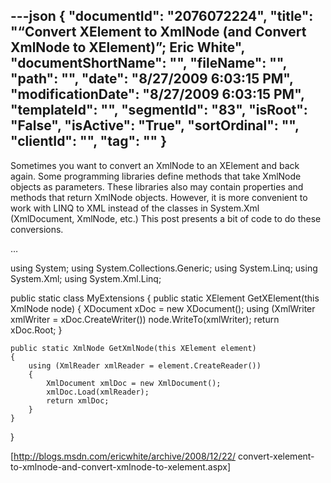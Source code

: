 ---json
{
  "documentId": "2076072224",
  "title": "“Convert XElement to XmlNode (and Convert XmlNode to XElement)”; Eric White",
  "documentShortName": "",
  "fileName": "",
  "path": "",
  "date": "8/27/2009 6:03:15 PM",
  "modificationDate": "8/27/2009 6:03:15 PM",
  "templateId": "",
  "segmentId": "83",
  "isRoot": "False",
  "isActive": "True",
  "sortOrdinal": "",
  "clientId": "",
  "tag": ""
}
---

Sometimes you want to convert an XmlNode to an XElement and back again.  Some programming libraries define methods that take XmlNode objects as parameters.  These libraries also may contain properties and methods that return XmlNode objects.  However, it is more convenient to work with LINQ to XML instead of the classes in System.Xml (XmlDocument, XmlNode, etc.)  This post presents a bit of code to do these conversions.

…

using System;
using System.Collections.Generic;
using System.Linq;
using System.Xml;
using System.Xml.Linq;

public static class MyExtensions
{
    public static XElement GetXElement(this XmlNode node)
    {
        XDocument xDoc = new XDocument();
        using (XmlWriter xmlWriter = xDoc.CreateWriter())
            node.WriteTo(xmlWriter);
        return xDoc.Root;
    }

    public static XmlNode GetXmlNode(this XElement element)
    {
        using (XmlReader xmlReader = element.CreateReader())
        {
            XmlDocument xmlDoc = new XmlDocument();
            xmlDoc.Load(xmlReader);
            return xmlDoc;
        }
    }
}

[http://blogs.msdn.com/ericwhite/archive/2008/12/22/
    convert-xelement-to-xmlnode-and-convert-xmlnode-to-xelement.aspx]
